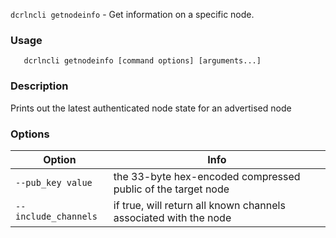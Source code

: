 `dcrlncli getnodeinfo` - Get information on a specific node.

### Usage
```
   dcrlncli getnodeinfo [command options] [arguments...]
```

### Description
   Prints out the latest authenticated node state for an advertised node

### Options
|Option|Info|
|--|--|
|`--pub_key value`|     the 33-byte hex-encoded compressed public of the target node|
|`--include_channels`|  if true, will return all known channels associated with the node|
